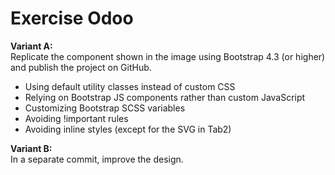 <h1>Exercise Odoo</h1>
<b>Variant A:</b><br>
Replicate the component shown in the image using Bootstrap 4.3 (or higher) and publish the project on GitHub. 

- Using default utility classes instead of custom CSS
- Relying on Bootstrap JS components rather than custom JavaScript
- Customizing Bootstrap SCSS variables
- Avoiding !important rules
- Avoiding inline styles (except for the SVG in Tab2)

<b>Variant B:</b><br>
In a separate commit, improve the design.
